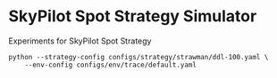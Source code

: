 # SkyPilot Spot Strategy Simulator
Experiments for SkyPilot Spot Strategy

```
python --strategy-config configs/strategy/strawman/ddl-100.yaml \
    --env-config configs/env/trace/default.yaml
```
